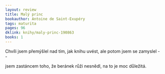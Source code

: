 ```yaml
---
layout: review
title: Malý princ
bookauthor: Antoine de Saint-Exupéry
tags: maturita 
pages: 96
dklink: knihy/maly-princ-190863
books: 1
---
```


Chvíli jsem přemýšlel nad tím, jak knihu uvést, ale potom jsem se zamyslel --

jsem zastáncem toho, že beránek růži nesnědl, na to je moc důležitá.